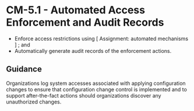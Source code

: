 # CM-5.1 - Automated Access Enforcement and Audit Records
- Enforce access restrictions using \[ Assignment: automated mechanisms \] ; and
- Automatically generate audit records of the enforcement actions.
## Guidance
Organizations log system accesses associated with applying configuration changes to ensure that configuration change control is implemented and to support after-the-fact actions should organizations discover any unauthorized changes.
